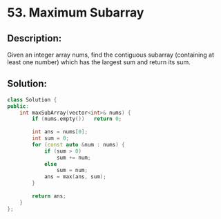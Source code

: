 # 53. Maximum Subarray

## Description:

Given an integer array nums, find the contiguous subarray (containing at least one number) which has the largest sum and return its sum.

## Solution:

```c++
class Solution {
public:
    int maxSubArray(vector<int>& nums) {
        if (nums.empty())   return 0;
        
        int ans = nums[0];
        int sum = 0;
        for (const auto &num : nums) {
            if (sum > 0)
                sum += num;
            else
                sum = num;
            ans = max(ans, sum);
        }
        
        return ans;
    }
};
```

<!-- remark：

-  -->
